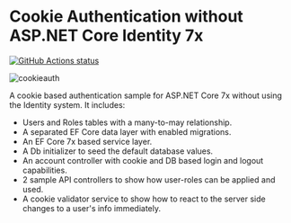 Cookie Authentication without ASP.NET Core Identity 7x
===========

<p>
  <a href="https://github.com/VahidN/ASPNETCore2CookieAuthentication">
     <img alt="GitHub Actions status" src="https://github.com/VahidN/ASPNETCore2CookieAuthentication/workflows/.NET%20Core%20Build/badge.svg">
  </a>
</p>


![cookieauth](/src/ASPNETCore2CookieAuthentication.WebApp/wwwroot/images/cookieauth.png)

A cookie based authentication sample for ASP.NET Core 7x without using the Identity system. It includes:

- Users and Roles tables with a many-to-may relationship.
- A separated EF Core data layer with enabled migrations.
- An EF Core 7x based service layer.
- A Db initializer to seed the default database values.
- An account controller with cookie and DB based login and logout capabilities.
- 2 sample API controllers to show how user-roles can be applied and used.
- A cookie validator service to show how to react to the server side changes to a user's info immediately.